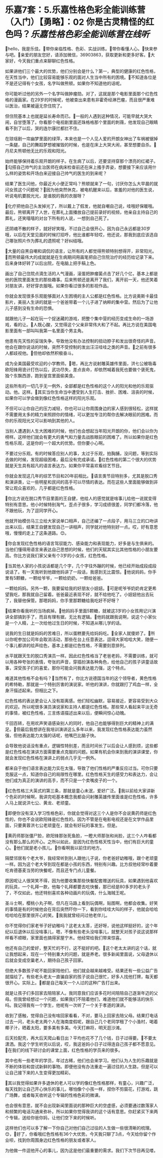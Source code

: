 # 乐嘉7套：5.乐嘉性格色彩全能训练营（入门）【勇略】：02 你是古灵精怪的红色吗？_乐嘉性格色彩全能训练营在线听_

🎼hello，我是乐佳。🎼带你亲临性格、色彩、实战训练。🎼带你看懂人心。🎼快来参与吧。🎼亲爱的朋友您好，请添加微信，36903863，获取更新和更多好客。🎼大家好，今天我们重点来聊聊红色性格。

如果讲他们三个最大的优势，他们分别会是什么？第一，典型的健康的红色性格，在天性当中，他们比较容易能够乐观的面对人生当中所有的困境。🎼不知道各位是不是还记得有个女孩，名字叫做熊顿。如果你不知道他的话呢。

你可能听过他的另外一个名字叫做肿瘤勋。对了，这就是那个电影里面那个红色性格的漫画家。在29岁的时候呢，他被查出来患有非霍奇经淋巴瘤，而且很严重难以医治，结果被逼无奈住院了。

但住院基本上也就是延长寿命而已。🎼一般的人遇到这种情况，可能早就大哭大闹，自甘堕落了。你看那个电视剧里面还珠格格那个里面的刺薇，他发现自己眼睛看不到了以后，哭的连尔康拦都拦不住。

在琼瑶剧一帘幽梦里面的绿萍，本来也是一个人见人爱的开朗女神出了车祸被锯掉一条腿，自己的舞蹈梦想被摧毁的时候，也是在床上大哭大闹，甚至想要自杀。🎼丹尼夫熊顿他无比的乐观和阳光。

始终能够保持着乐观开朗的样子。在生病了以后，还要坚持穿那个漂亮的红裙子。🎼勾搭自己帅气的主治医师在病床检查前还在床上搔手弄姿，想要接下来应该用什么样的姿势和开场白来迎接自己帅气的医生的到来呢？

结果了医生问他，你最近大小便正常吗？熊顿就来了一句，讨厌你怎么大早晨的就问女孩这个问题呢？🎼因为他突然休克，被电机醒来以后，害羞的对他的医生说，听说电机要脱光光，是谁脱的我的衣服呀？

🎼化疗把他自己头发掉光了，所以戴上了假发，他就自嘲自己说，哇哦好保暖哦。最后，熊顿离开了人世，在葬礼上面播放自己提前录好的视频，他亲自主持自己的葬礼，还笑嘻嘻的对台下所有的人说，一想到自己死了。

还阴魂不散的样子，就好好笑哦，不过自己会很开心，因为自己永远都是30岁哦，以后在天堂见面的时候打招呼，他比谁都年轻哎，他还说，那我到底应该选自己哪张照片作为葬礼的遗照呢？好纠结哦。

🎼大量的自黑自嘲和调侃的语言，让所有的人都觉得熊顿特别想得开，非常阳光。🎼而熊顿最伟大的成就就是在生病期间用画笔把自己住院治疗的经历给记录下来。后来身体好转了以后出院，在电脑上把手稿上色。

画出了自己住院点滴生活的人气漫画，滚蛋把肿瘤菌点击了好几个亿，基本上都是他的医院里面发生的那些趣事。后来熊顿还是离开了我们，离开前一天，他还笑着对朋友讲，好好穿衣服哦。如果你看过很多的影视作品。

你就会发现很多乐观能够面对人生困境的主人公都是红色性格。比方说奥斯卡最佳影片，美丽人生讲的就是一个爸爸带着一个儿子进了纳粹的集中营。然后为了让他儿子感到没有生命的恐惧。

就跟他儿子一起在玩一个捉迷藏的游戏，把整个集中营的经历变成生命的一场游戏，看的让。🎼人既心酸，又觉得这个父亲非常伟大和了不起。再比方说在美国电影里面有一部叫叫我第一名里面个男主角。

他患有先天性的妥瑞失争，导致他没有办法控制的扭动脖子和发出很奇怪的声音。他会在跟你说话的时候，突然不受控制的发出汪汪哇哇之类的声音。🎼之前有很多人都歧视他。🎼但他却依然积极奋斗。

成为全美国最受欢迎的小学教师。🎼嗯，再比方说射雕英雄传里面，洪七公被吸毒欧阳锋用诡计打伤以后，武功尽失，差点丧命，却依然喊着我死也要做个褒死鬼，独个东飘西游，跑到皇宫里面偷美食。

这些所有的一切几乎无一例外，全部都是红色性格的这个人的阳光和他的乐观驱动。他。这样。🎼其实当你生命当中遭受到人生打击、挫折、困难、沮丧的时候，如果你可以学会做到像红色性格这样的阳光乐观。

不但可以让你自己的压力减轻，你也可以让你周围身边的家人感到很轻松，这样就不需要用太多的精力来照顾你的情绪，可以更加专注的帮你去解决眼前的困难。而你的乐观阳光又可以影响到其他的人。

当别人遭遇到人生大困难的时候，他们也会想起当年阳光开朗的你，他们会以你为榜样。这样他们就会有更大的勇气和力量去战胜眼前的困难了。所以如果你是红色性格乐观，这是你的一个超大的优势。但你要小心啊。

不要过分乐观。有的时候答应别人的事，太过于乐观，拍胸脯，没问题，等到实际去做的时候，发现超级困难，最后没有完成承诺。🎼红色性格的第二个很大的优势就是天生具有超凡的语言表达力。如果你平常喜欢看综艺节目。

你就会发现这几年的综艺节目和20年前相比。🎼语言类节目特别多，尤其是脱口秀和演讲类，让一些明星和民间的高手可以尽情的表达。而在这些人里面能够做到非常让观众喜欢的，几乎都是红色性格。

🎼你比方说在脱口秀节目里面的王自健，他给人的感觉就是啥事儿给他一说就变得特别有意思。他小时候特别淘气，歪点子很多，学习成绩很差，同学们都冷落，他不跟他玩，为了逗同学开心。

他就开始模仿马三立给大家说单口相声，自己还编了一点段子，用马三立的口吻讲出来以后，结果王自健发现自己一讲相声，同学就对他特别好一点。哎，好有意思哦，慢慢的走上了这条道路。😊。

🎼你会发现红色性格的语言驾驭能力、感染能力和表现能力，好多是与生俱来的。当他们懂得用语言来表达自己思想的时候，他们的天赋其实比其他性格的小朋友要高。你比方说我们家父亲有个3岁的小女孩，红色性格。

🎼当其他人家的小孩说话都是几个字，几个字往外蹦的时候，他已经开始成段成段说话了。有一天我听到他跟他妈讲了一段话，我感到无比震惊。🎼他说妈妈，你手里有5颗糖，一颗给爷爷，一颗给奶奶，一颗给爸爸。

一颗给妈妈。另外一颗，我要留给我的好朋友小妞妞。🎼可是呢爷爷奶奶肯定更希望我吃，那我就自己留着。爸爸最近表现不好，就不给他吃了。小妞妞他出去玩了，我替他保管。那嗯妈妈，你手里那颗糖给我吃好不好呀？

🎼结果你看我听的当场疯掉。🎼他妈妈手里面5颗糖，就被这3岁的小女孩用记兴演讲全部搞到手了，而且有理有据，无比有逻辑。🎼他妈就跟我说啊，说这个小家伙是一个人精，上一次给他过生日的时候，不知道从哪儿学的话。

说我的生日就是妈妈的苦难日，所以蛋糕要先给妈妈吃。🎼全家人就傻娇了。🎼所以你呢参加公司年会取消活动，那些在台上任意表达，逗得大家哈哈大笑，随便一个事儿都讲的绘声绘色，基本上都是红色性格，不需要刻意排列。

水平就跟天生的脱口秀演员一样。因此红色性格当了老爸老妈，不需要训练，就可以用各种夸张的表情，夸张的声音，穿插扮演各种角色，给他自己的孩子讲童话故事，深受孩子们的喜爱。那你可能会问我表达能力强，这个特点。

难道其他性格不会有吗？🎼当然有了，你比方说德国当年的这个领导者，黄色性格的希特勒，那就是一个特别厉害的演说家。听他的演讲，你就跟打了鸡血一样，全身汗描述起来。但相比之下。

红色性格的表达更会让人没有距离感。他们轻松幽默，容易接近，更容易受到大众的欢迎。所以呢很多演员演说家和主持人都是红色性格。那些常人看起来平淡无奇的事情，被红色性格，三言炼语描述出来以后，便瞬间惊心动魄。

千回百转，在用欢声笑语感染别人的同时，他自己也能够得到巨大的精神上的满足。🎼但最后我想讲在我培训演讲这么多年以来，我发现红色性格表达能力虽然强，但他表达能力太强的话呢，他嘴巴比脑子快。

会导致他说话没有重点，逻辑性特别差，而且时间长了以后会让人感到烦，这些都是红色性格在演讲方面需要重点克服的问题。如果有机会你来到我的演讲课堂，你就会发现红色性格在演讲上的弱点几乎无一例外。

都来自于他们语言表达能力实在太强，导致了他们性格的严重反应过当。可你只要克服这一点，知道你自己的局限性在哪里。红色性格天生的感受力和表达力，会让他们成为真正的演讲的高手，而不只是一个卖嘴皮子的一个。

🎼红色性格三大英式的第三条，那就是童心未泯，爱好广泛。🎼我以前给大家讲新个色彩的时候啊，我讲完呃基本概念我都会问射雕英雄传里面谁是红色性格，许多人马上就说洪七公、黄龙、老顽童。

🎼即便你没有深入学习性格色彩，你就会觉得对这三个人是你不会说黄药师是红色性的，你也不会说欧阳锋是红色性的。因为不管是在电影电视还是在文学作品里面，只要黄蓉洪七公老顽童在，就会有好玩的事发生。但是。

🎼黄药师那张僵尸脸，欧阳锋那张死鱼脸，一瞪大师那张和尚脸，这三个人咋看都没有那么那么的开心。之所以如此，是因为红色性格天性当中，他们有巨大的童心。🎼他们就是老小孩儿。🎼你看啊我以前住的地方。

隔壁邻居有个老大爷，我经常听到别人跟他儿子说，你老爸好幼稚哦，跟个老顽童一样。因为这个老大爷到现在都是小孩的东西，特别有兴趣。比方叔他经常吵着要吃肯德基麦当劳的快餐呢，而且还专门点儿童餐。

原因呢让人很哭笑不得，因为他要收集那些快餐配套赠送的玩具，如果遇到他喜欢的玩具，一个礼拜一款，他每个礼拜都要去吃快餐，那已经是80多岁的老头子了，不仅如此，他还特别喜欢各种动画片的玩偶，什么海贼王呢。

圣斗士啊，樱桃小丸子啊，但凡在马路上看到玩偶啊，贴图啊，他都会收集。好笑的事情是有的时候他会在背后突然吓你一下，看到你哇哇大叫的样子，他就会哈哈哈哈哈在那里很开心的笑。🎼我我就曾经问过他老伴儿。

你不觉得你们家老爷子好幼稚吗？这老太太答，还好呀，说他这样挺好的，这个年纪以后退休以后没啥事儿，嗯，不像有些老头没啥事儿，就整天对孩子说这说那样样看不顺眼，家里面也搞得家屋宁木。他经常给我们带来惊喜。

他还有自己的爱好，整天忙的不行，这不挺好的吧。🎼这个老太太讲的这个话，就让我想起来，现在一个特别重大的问题，就是养老。很多新闻里面说，父母退休以后就会变成空巢老人，期待自己孩子回家。

但绝大多数孩子呢不能回家陪他们，他们就会越来越难受。结果还有一些公益广告就描绘了。有些老头老太一直骗自家的孩子说自己很忙，好多人找他打牌，每天都很开心。实际上。🎼都是自己每天一个人过的这种广告打出来。

就是让孩子们多回家去陪陪家人。我同意我们应该多花时间陪陪自己逐渐年迈的父母。但我曾经想过一个问题，如果我们不陪着他们，难道他们就不能够活的快乐吗。我记得我有一个学生，他呢有一次听了一个关于孝道的演讲。

收到了感触，觉得自己没有啥回家看看，不对，要马上回家去陪父母。结果打电话过去一问，老头老太两个人在海南度假呢，跟自己几个老同学租了个小渔村，喝着椰子汁，晒着太阳，要多美有多美。今天打麻将，明天逛沙滩。

后天捡配壳，再大后天爬山看日出？平均也花不了几个钱，日子过得要。🎼不要太潇洒。我这个学生听完以后说，哎，我这爸妈小日子过得连自己孩子都不愿意见。🎼在我们的线下研讨会的课堂上面，红色性格的学员来的很多。

其中也有一些老年的学员，年过古稀，他们也会来学习。他们认为人生的乐趣就是不断的体验和尝试新鲜的事物。即便他没有办法重走一遍过往的人生路，但是可以让自己接下来的人生变得更加精彩。

🎼其以我觉得如果许多退休的老人可以学的像红色性格那样，有童心，兴趣广泛，每天找到让自己开心快乐的事儿，哪怕像个小孩一样，捏你不剪窗花，打游戏，跳广场舞，或者每天收听这个专辑的性格色彩的微课。

也会很有意思，就不会出现新闻里面说的那种巨大的空虚感，必须要通过数落家人和频繁的电话沟通来弥补。所以如果你觉得我讲的这个话有意思。你赶紧买下来两个专辑，送给你爸你妈，让他们空下来的时候听。

这样他们也可以多了解一下你自己对他们自己过往的人生做一些很清晰的梳理。😊，🎼好了，你看哦红色性格有36个大优势。今天我只聊了3点，今天给你留个作业呗，找到你周围身边红色性格的朋友或者家人。

为他做一件逗他开心的事儿，因为这是他们最重要的需求。我们下次节目再见喽。
